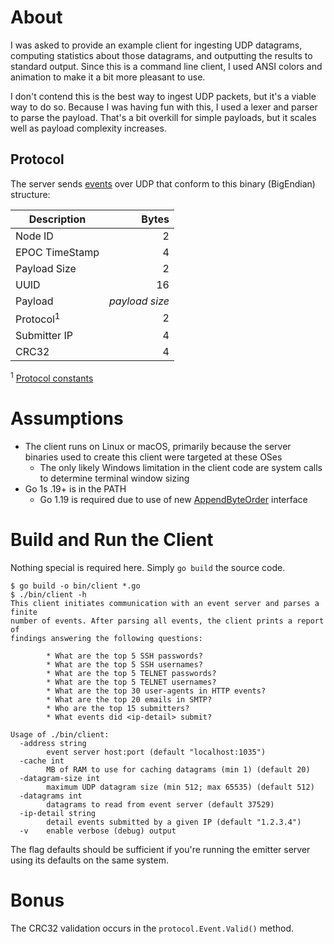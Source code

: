 # About
I was asked to provide an example client for ingesting UDP datagrams, computing statistics about
those datagrams, and outputting the results to standard output. Since this is a command line client,
I used ANSI colors and animation to make it a bit more pleasant to use.

I don't contend this is the best way to ingest UDP packets, but it's a viable way to do so. Because
I was having fun with this, I used a lexer and parser to parse the payload. That's a bit overkill
for simple payloads, but it scales well as payload complexity increases.

## Protocol
The server sends [events](protocol/event.go#L55) over UDP that conform to this binary (BigEndian) structure:

| Description          |          Bytes |
|----------------------|---------------:|
| Node ID              |              2 |
| EPOC TimeStamp       |              4 |
| Payload Size         |              2 |
| UUID                 |             16 |
| Payload              | _payload size_ |
| Protocol<sup>1</sup> |              2 |
| Submitter IP         |              4 |
| CRC32                |              4 |

<sup>1</sup> [Protocol constants](protocol/event.go#L16)

# Assumptions
* The client runs on Linux or macOS, primarily because the server binaries used to create this client were targeted at these OSes
  * The only likely Windows limitation in the client code are system calls to determine terminal window sizing
* Go 1s .19+ is in the PATH
  * Go 1.19 is required due to use of new [AppendByteOrder](https://pkg.go.dev/encoding/binary#AppendByteOrder) interface

# Build and Run the Client
Nothing special is required here. Simply `go build` the source code.
```shell
$ go build -o bin/client *.go
$ ./bin/client -h
This client initiates communication with an event server and parses a finite 
number of events. After parsing all events, the client prints a report of 
findings answering the following questions:

        * What are the top 5 SSH passwords?
        * What are the top 5 SSH usernames?
        * What are the top 5 TELNET passwords?
        * What are the top 5 TELNET usernames?
        * What are the top 30 user-agents in HTTP events?
        * What are the top 20 emails in SMTP?
        * Who are the top 15 submitters?
        * What events did <ip-detail> submit?

Usage of ./bin/client:
  -address string
        event server host:port (default "localhost:1035")
  -cache int
        MB of RAM to use for caching datagrams (min 1) (default 20)
  -datagram-size int
        maximum UDP datagram size (min 512; max 65535) (default 512)
  -datagrams int
        datagrams to read from event server (default 37529)
  -ip-detail string
        detail events submitted by a given IP (default "1.2.3.4")
  -v    enable verbose (debug) output
```

The flag defaults should be sufficient if you're running the emitter server
using its defaults on the same system.

# Bonus
The CRC32 validation occurs in the `protocol.Event.Valid()` method.
